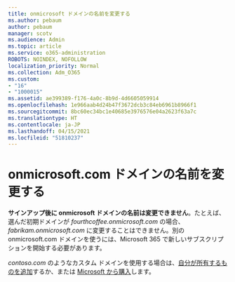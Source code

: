 ```yaml
---
title: onmicrosoft ドメインの名前を変更する
ms.author: pebaum
author: pebaum
manager: scotv
ms.audience: Admin
ms.topic: article
ms.service: o365-administration
ROBOTS: NOINDEX, NOFOLLOW
localization_priority: Normal
ms.collection: Adm_O365
ms.custom:
- "16"
- "1000015"
ms.assetid: ae399389-f176-4a0c-8b9d-4d6605059914
ms.openlocfilehash: 1e966aab4d24b47f3672dcb3c84eb6961b8966f1
ms.sourcegitcommit: 8bc60ec34bc1e40685e3976576e04a2623f63a7c
ms.translationtype: HT
ms.contentlocale: ja-JP
ms.lasthandoff: 04/15/2021
ms.locfileid: "51810237"
---
```

# <a name="rename-your-onmicrosoftcom-domain"></a>onmicrosoft.com ドメインの名前を変更する

 **サインアップ後に onmicrosoft ドメインの名前は変更できません**。たとえば、選んだ初期ドメインが *fourthcoffee.onmicrosoft.com* の場合、*fabrikam.onmicrosoft.com* に変更することはできません。別の onmicrosoft.com ドメインを使うには、Microsoft 365 で新しいサブスクリプションを開始する必要があります。
  
*contoso.com* のようなカスタム ドメインを使用する場合は、[自分が所有するものを追加](https://docs.microsoft.com/microsoft-365/admin/setup/add-domain)するか、または [Microsoft から購入](https://docs.microsoft.com/microsoft-365/admin/get-help-with-domains/buy-a-domain-name)します。
  
